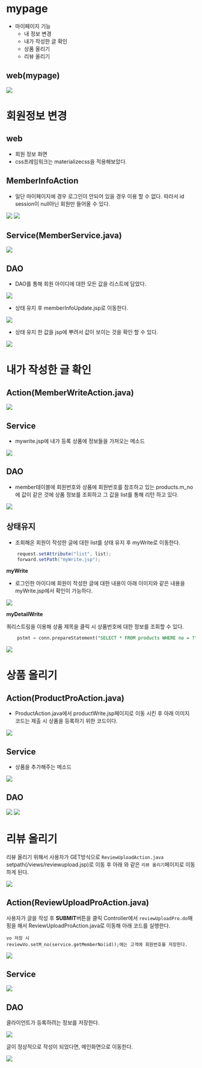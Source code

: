 # **mypage**

- 마이페이지 기능
    - 내 정보 변경
    - 내가 작성한 글 확인
    - 상품 올리기
    - 리뷰 올리기

## **web(mypage)**
<img src ="https://user-images.githubusercontent.com/69107255/111992240-87672980-8b58-11eb-8ab3-1d05706ee6eb.png">

# **회원정보 변경**

## **web**

- 회원 정보 화면
- css프레임워크는 materializecss을 적용해보았다.

## **MemberInfoAction**

- 일단 마이페이지에 경우 로그인이 안되어 있을 경우 이용 할 수 없다. 따라서 id session이 null아닌 회원만 들어올 수 있다.

<img src ="https://user-images.githubusercontent.com/69107255/111992463-cd23f200-8b58-11eb-8d0a-83bf1506fb6a.png">

<img src ="https://user-images.githubusercontent.com/69107255/111995096-e4181380-8b5b-11eb-9ac1-05c02fb9b883.png">

## **Service(MemberService.java)**

<img src ="https://user-images.githubusercontent.com/69107255/111993290-c8ac0900-8b59-11eb-9a91-798b44540547.png">

## **DAO**

- DAO를 통해 회원 아이디에 대한 모든 값을 리스트에 담았다.

<img src="https://user-images.githubusercontent.com/69107255/111993459-001ab580-8b5a-11eb-858d-b62d4036dbb0.png">

- 상태 유지 후 memberInfoUpdate.jsp로 이동한다.

<img src="https://user-images.githubusercontent.com/69107255/111995096-e4181380-8b5b-11eb-9ac1-05c02fb9b883.png">


- 상태 유지 한 값을 jsp에 뿌려서 값이 보이는 것을 확인 할 수 있다.

<img src ="https://user-images.githubusercontent.com/69107255/111992135-6acaf180-8b58-11eb-9ce9-3c8f6f9500b8.png">


# **내가 작성한 글 확인**

## Action(MemberWriteAction.java)

<img src ="https://user-images.githubusercontent.com/69107255/112021950-2863dd80-8b75-11eb-9659-7b826f7f8a9e.png">

## **Service**
* mywrite.jsp에 내가 등록 상품에 정보들을 가져오는 메소드

<img src ="https://user-images.githubusercontent.com/69107255/112023252-6ca3ad80-8b76-11eb-91bb-f7e6eeca634c.png">


## **DAO**

- member테이블에 회원번호와 상품에 회원번호를 참조하고 있는 products.m_no에 값이 같은 것에 상품 정보를 조회하고 그 값을 list를 통해 리턴 하고 있다.


<img src="https://user-images.githubusercontent.com/69107255/112023501-aaa0d180-8b76-11eb-87b7-34fbfe3d5f6e.png">

## **상태유지**

* 조회해온 회원이 작성한 글에 대한 list를 상태 유지 후 myWrite로 이동한다.

```java
    request.setAttribute("list", list);
	forward.setPath("myWrite.jsp");
```

**myWrite**

- 로그인한 아이디에 회원이 작성한 글에 대한 내용이 아래 이미지와 같은 내용을 myWrite.jsp에서 확인이 가능하다.

<img src ="https://user-images.githubusercontent.com/69107255/111996930-db284180-8b5d-11eb-8acf-8ca3f179958c.png">

**myDetailWrite**

쿼리스트링을 이용해 상품 제목을 클릭 시 상품번호에 대한 정보를 조회할 수 있다.

```sql
	pstmt = conn.prepareStatement("SELECT * FROM products WHERE no = ?");
```
<img src ="https://user-images.githubusercontent.com/69107255/111998468-5d653580-8b5f-11eb-9675-eab78483071e.png">

# **상품 올리기**

## **Action(ProductProAction.java)**

- ProductAction.java에서 productWrite.jsp페이지로 이동 시킨 후 아래 이미지 코드는 제출 시 상품을 등록하기 위한 코드이다.

<img src ="https://user-images.githubusercontent.com/69107255/112086169-14e56080-8bcf-11eb-9987-c40ba5c5e7e8.png">

## **Service**

- 상품을 추가해주는 메소드

<img src ="https://user-images.githubusercontent.com/69107255/112087391-36dfe280-8bd1-11eb-9780-dcfa41ee2b08.png">

## **DAO**

<img src="https://user-images.githubusercontent.com/69107255/112087460-56770b00-8bd1-11eb-8ed1-2abf1489ebe2.png">

<img src= "https://user-images.githubusercontent.com/69107255/112024893-fb64fa00-8b77-11eb-82ee-c1aa2c48954a.png">

# **리뷰 올리기**

리뷰 올리기 위해서 사용자가 GET방식으로 `ReviewUploadAction.java` setpath(/views/reviewupload.jsp)로 이동 후 아래 와 같은 `리뷰 올리기`페이지로 이동하게 된다.

<img src ="https://user-images.githubusercontent.com/69107255/112089584-49f4b180-8bd5-11eb-8d95-193b490b59f2.png">


## Action(ReviewUploadProAction.java)

사용자가 글을 작성 후 **SUBMIT**버튼을 클릭 Controller에서 `reviewUploadPro.do`매핑을 해서 ReviewUploadProAction.java로 이동해 아래 코드를 실행한다.

    vo 저장 시 
	reviewVo.setM_no(service.getMemberNo(id));에는 고객에 회원번호를 저장한다.

<img src ="https://user-images.githubusercontent.com/69107255/112090950-cd170700-8bd7-11eb-91d2-d2b940cff7f3.png">

## **Service**

<img src ="https://user-images.githubusercontent.com/69107255/112091418-a86f5f00-8bd8-11eb-8ce9-dbc06720b942.png">


## **DAO**

클라이언트가 등록하려는 정보를 저장한다.

<img src ="https://user-images.githubusercontent.com/69107255/112093570-0140f680-8bdd-11eb-819d-34ea90c7c60a.png">


글이 정상적으로 작성이 되었다면, 메인화면으로 이동한다.

<img src ="https://user-images.githubusercontent.com/69107255/112093716-4ebd6380-8bdd-11eb-89e4-8ea0d7ed98a3.png">